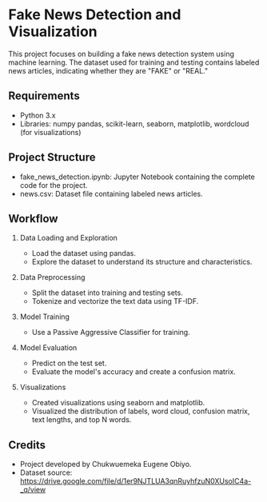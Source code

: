 # Fake News Detection and Visualization

This project focuses on building a fake news detection system using machine learning. The dataset used for training and testing contains labeled news articles, indicating whether they are "FAKE" or "REAL."

## Requirements
- Python 3.x
- Libraries: numpy pandas, scikit-learn, seaborn, matplotlib, wordcloud (for visualizations)

## Project Structure
- fake_news_detection.ipynb: Jupyter Notebook containing the complete code for the project.
- news.csv: Dataset file containing labeled news articles.

## Workflow
1. Data Loading and Exploration
   - Load the dataset using pandas.
   - Explore the dataset to understand its structure and characteristics.

2. Data Preprocessing
   - Split the dataset into training and testing sets.
   - Tokenize and vectorize the text data using TF-IDF.

3. Model Training
   - Use a Passive Aggressive Classifier for training.

4. Model Evaluation
   - Predict on the test set.
   - Evaluate the model's accuracy and create a confusion matrix.

5. Visualizations
   - Created visualizations using seaborn and matplotlib.
   - Visualized the distribution of labels, word cloud, confusion matrix, text lengths, and top N words.

## Credits
- Project developed by Chukwuemeka Eugene Obiyo.
- Dataset source: https://drive.google.com/file/d/1er9NJTLUA3qnRuyhfzuN0XUsoIC4a-_q/view
